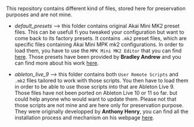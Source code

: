  This repository contains different kind of files, stored here for preservation purposes and are not mine.

- *default_presets* --> this folder contains original Akai Mini MK2 preset files. This can be usefull fi you tweaked your configuration but want to come back to its factory presets. It contains `.mk2` preset files, which are  specific files containing Akai Mini MPK mk2 configurations. In order to load them, you have to use the `MPK Mini MK2 Editor` that you can find [here](https://www.akaipro.com/mpk-mini-mkii). Those presets have been provided by **Bradley Andrew** and you can find more about his work [here](https://growthis.blog/2019/08/01/akai-mpk-mini-mkii-factory-default-presets/).

- *ableton_live_9* --> this folder contains both `User Remote Scripts` and `.mk2` files tailored to work with those scripts. You then have to load them in order to be able to use those scripts into that are Ableton Live 9. Those files have not been ported on Ableton Live 10 or 11 so far. but could help anyone who would want to update them. Please not that those scripts are not mine and are here only for preservation purpose. They were originally developped by **Anthony Henry**, you can find all the installation process and mechanism on his webpage [here](https://anthony-henry.com/2015/01/25/mpkminimk2/).

 
